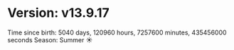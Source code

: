 # Version: v13.9.17
Time since birth: 5040 days, 120960 hours, 7257600 minutes, 435456000 seconds
Season: Summer ☀️
